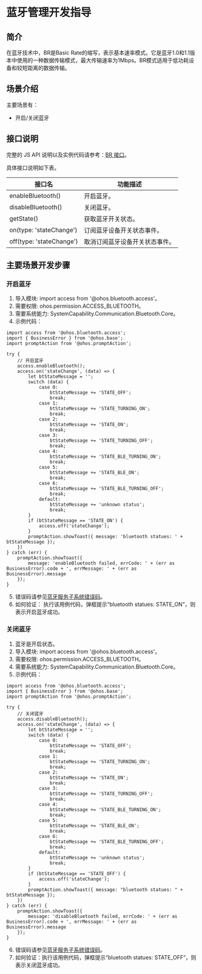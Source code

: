 # 蓝牙管理开发指导

## 简介
在蓝牙技术中，BR是Basic Rate的缩写，表示基本速率模式。它是蓝牙1.0和1.1版本中使用的一种数据传输模式，最大传输速率为1Mbps。BR模式适用于低功耗设备和较短距离的数据传输。

## 场景介绍
主要场景有：

- 开启/关闭蓝牙

## 接口说明

完整的 JS API 说明以及实例代码请参考：[BR 接口](../../reference/apis/js-apis-bluetooth-access.md)。

具体接口说明如下表。

| 接口名                             | 功能描述                                                                       |
| ---------------------------------- | ------------------------------------------------------------------------------ |
| enableBluetooth()                  | 开启蓝牙。                                                                       |
| disableBluetooth()                 | 关闭蓝牙。                                                                       |
| getState()                         | 获取蓝牙开关状态。                                                                |
| on(type: 'stateChange')            | 订阅蓝牙设备开关状态事件。                                                         |
| off(type: 'stateChange')           | 取消订阅蓝牙设备开关状态事件。                                                     |


## 主要场景开发步骤

### 开启蓝牙
1. 导入模块: import access from '@ohos.bluetooth.access'。
2. 需要权限: ohos.permission.ACCESS_BLUETOOTH。
3. 需要系统能力: SystemCapability.Communication.Bluetooth.Core。
4. 示例代码：
```
import access from '@ohos.bluetooth.access';
import { BusinessError } from '@ohos.base';
import promptAction from '@ohos.promptAction';

try {
    // 开启蓝牙
    access.enableBluetooth();
    access.on('stateChange', (data) => {
        let btStateMessage = '';
        switch (data) {
            case 0:
                btStateMessage += 'STATE_OFF';
                break;
            case 1:
                btStateMessage += 'STATE_TURNING_ON';
                break;
            case 2:
                btStateMessage += 'STATE_ON';
                break;
            case 3:
                btStateMessage += 'STATE_TURNING_OFF';
                break;
            case 4:
                btStateMessage += 'STATE_BLE_TURNING_ON';
                break;
            case 5:
                btStateMessage += 'STATE_BLE_ON';
                break;
            case 6:
                btStateMessage += 'STATE_BLE_TURNING_OFF';
                break;
            default:
                btStateMessage += 'unknown status';
                break;
        }
        if (btStateMessage == 'STATE_ON') {
            access.off('stateChange');
        }
        promptAction.showToast({ message: 'bluetooth statues: ' + btStateMessage });
    })
} catch (err) {
    promptAction.showToast({
        message: 'enableBluetooth failed, errCode: ' + (err as BusinessError).code + ', errMessage: ' + (err as BusinessError).message
    });
}
```
5. 错误码请参见[蓝牙服务子系统错误码](../../reference/errorcodes/errorcode-bluetoothManager.md)。
6. 如何验证：
执行该用例代码，弹框提示“bluetooth statues: STATE_ON”，则表示开启蓝牙成功。

### 关闭蓝牙
1. 蓝牙是开启状态。
2. 导入模块: import access from '@ohos.bluetooth.access'。
3. 需要权限: ohos.permission.ACCESS_BLUETOOTH。
4. 需要系统能力: SystemCapability.Communication.Bluetooth.Core。
5. 示例代码：
```
import access from '@ohos.bluetooth.access';
import { BusinessError } from '@ohos.base';
import promptAction from '@ohos.promptAction';

try {
    // 关闭蓝牙
    access.disableBluetooth();
    access.on('stateChange', (data) => {
        let btStateMessage = '';
        switch (data) {
            case 0:
                btStateMessage += 'STATE_OFF';
                break;
            case 1:
                btStateMessage += 'STATE_TURNING_ON';
                break;
            case 2:
                btStateMessage += 'STATE_ON';
                break;
            case 3:
                btStateMessage += 'STATE_TURNING_OFF';
                break;
            case 4:
                btStateMessage += 'STATE_BLE_TURNING_ON';
                break;
            case 5:
                btStateMessage += 'STATE_BLE_ON';
                break;
            case 6:
                btStateMessage += 'STATE_BLE_TURNING_OFF';
                break;
            default:
                btStateMessage += 'unknown status';
                break;
        }
        if (btStateMessage == 'STATE_OFF') {
            access.off('stateChange');
        }
        promptAction.showToast({ message: "bluetooth statues: " + btStateMessage });
    })
} catch (err) {
    promptAction.showToast({
        message: 'disableBluetooth failed, errCode: ' + (err as BusinessError).code + ', errMessage: ' + (err as BusinessError).message
    });
}
```
6. 错误码请参见[蓝牙服务子系统错误码](../../reference/errorcodes/errorcode-bluetoothManager.md)。
7. 如何验证：执行该用例代码，弹框提示“bluetooth statues: STATE_OFF”，则表示关闭蓝牙成功。